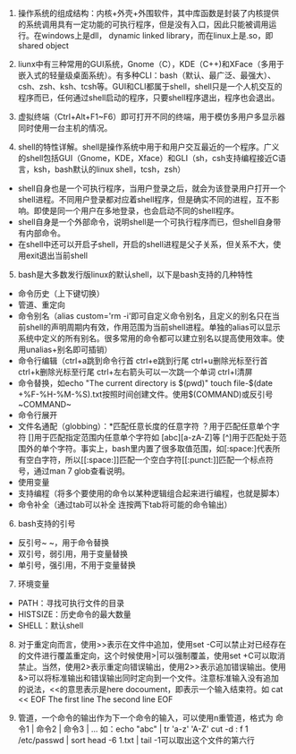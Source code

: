 1. 操作系统的组成结构：内核+外壳+外围软件，其中库函数是封装了内核提供的系统调用具有一定功能的可执行程序，但是没有入口，因此只能被调用运行。在windows上是dll， dynamic linked library，而在linux上是.so，即shared object

2. liunx中有三种常用的GUI系统，Gnome（C），KDE（C++)和XFace（多用于嵌入式的轻量级桌面系统）。有多种CLI：bash（默认、最广泛、最强大）、csh、zsh、ksh、tcsh等。GUI和CLI都属于shell，shell只是一个人机交互的程序而已，任何通过shell启动的程序，只要shell程序退出，程序也会退出。

3. 虚拟终端（Ctrl+Alt+F1~F6）即可打开不同的终端，用于模仿多用户多显示器同时使用一台主机的情况。

4. shell的特性详解。shell是操作系统中用于和用户交互最近的一个程序。广义的shell包括GUI（Gnome，KDE，Xface）和GLI（sh，csh支持编程接近C语言，ksh，bash默认的linux shell，tcsh，zsh）
- shell自身也是一个可执行程序，当用户登录之后，就会为该登录用户打开一个shell进程。不同用户登录都对应着shell程序，但是确实不同的进程，互不影响。即使是同一个用户在多地登录，也会启动不同的shell程序。
- shell自身是一个外部命令，说明shell是一个可执行程序而已，但shell自身带有内部命令。
- 在shell中还可以开启子shell，开启的shell进程是父子关系，但关系不大，使用exit退出当前shell

5. bash是大多数发行版linux的默认shell，以下是bash支持的几种特性
- 命令历史（上下键切换）
- 管道、重定向
- 命令别名（alias custom='rm -i'即可自定义命令别名，且定义的别名只在当前shell的声明周期内有效，作用范围为当前shell进程。单独的alias可以显示系统中定义的所有别名。很多常用的命令都可以建立别名以提高使用效率。使用unalias+别名即可插销）
- 命令行编辑（ctrl+a跳到命令行首 ctrl+e跳到行尾 ctrl+u删除光标至行首 ctrl+k删除光标至行尾 ctrl+左右箭头可以一次跳一个单词 ctrl+l清屏
- 命令替换，如echo "The current directory is $(pwd)"  touch file-$(date +%F-%H-%M-%S).txt按照时间创建文件。使用$(COMMAND)或反引号~COMMAND~
- 命令行展开
- 文件名通配（globbing）：*匹配任意长度的任意字符  ？用于匹配任意单个字符  []用于匹配指定范围内任意单个字符如   [abc][a-zA-Z]等   [^]用于匹配处于范围外的单个字符。事实上，bash里内置了很多取值范围，如[:space:]代表所有空白字符，所以[[:space:]]匹配一个空白字符[[:punct:]]匹配一个标点符号，通过man 7 glob查看说明。
- 使用变量
- 支持编程（将多个要使用的命令以某种逻辑组合起来进行编程，也就是脚本）
- 命令补全（通过tab可以补全  连按两下tab将可能的命令输出）

6. bash支持的引号
- 反引号~ ~，用于命令替换
- 双引号，弱引用，用于变量替换
- 单引号，强引用，不用于变量替换

7. 环境变量
- PATH：寻找可执行文件的目录
- HISTSIZE：历史命令的最大数量
- SHELL：默认shell

8. 对于重定向而言，使用>>表示在文件中追加，使用set -C可以禁止对已经存在的文件进行覆盖重定向，这个时候使用>|可以强制覆盖，使用set +C可以取消禁止。当然，使用2>表示重定向错误输出，使用2>>表示追加错误输出。使用&>可以将标准输出和错误输出同时定向到一个文件。注意标准输入没有追加的说法，<<的意思表示是here docoument，即表示一个输入结束符。如
cat << EOF
The first line
The second line
EOF

9. 管道，一个命令的输出作为下一个命令的输入，可以使用n重管道，格式为 命令1 | 命令2 | 命令3 | ...
如：echo "abc" | tr 'a-z' 'A-Z'   cut -d : f 1 /etc/passwd | sort
head -6 1.txt | tail -1可以取出这个文件的第六行











